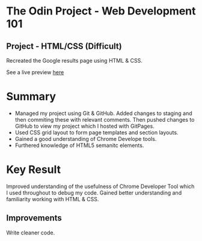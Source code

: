 # The Odin Project - Web Development 101

## Project - HTML/CSS (Difficult)

Recreated the Google results page using HTML & CSS.

See a live preview [here](https://crobbo.github.io/google-results-page/) 

# Summary 

* Managed my project using Git & GitHub. Added changes to staging and then commiting these with relevant comments. Then pushed changes to GitHub to view my project which I hosted with GitPages. 
* Used CSS grid layout to form page templates and section layouts. 
* Gained a good understanding of Chrome Develope tools. 
* Furthered knowledge of HTML5 semanitc elements. 

# Key Result

Improved understanding of the usefulness of Chrome Developer Tool which I used throughout to debug my code. Gained better understanding and familiarity working with HTML & CSS. 

## Improvements

Write cleaner code. 

